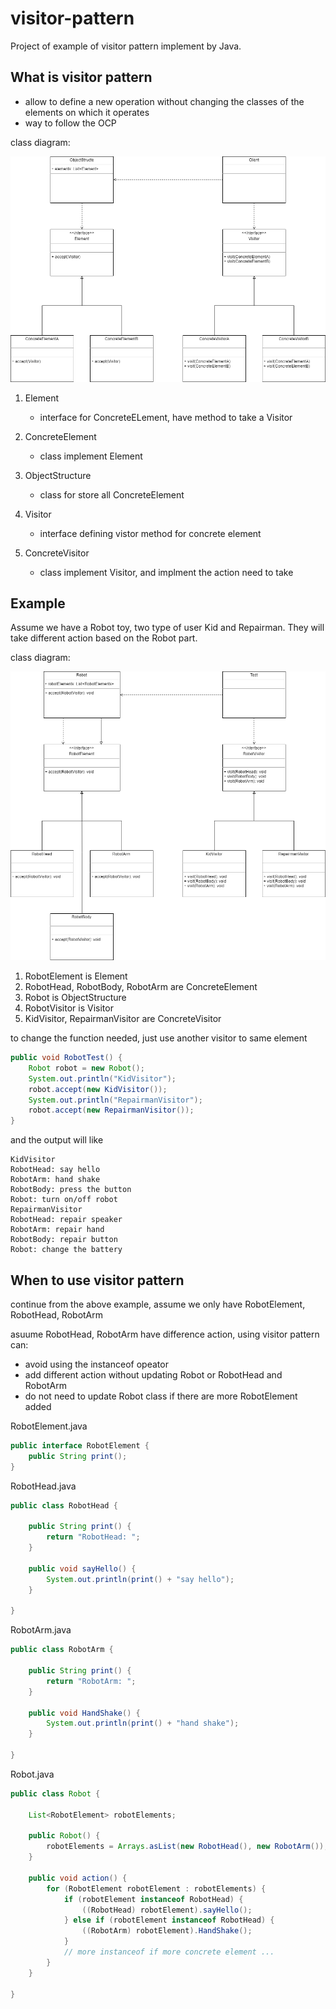 # visitor-pattern
Project of example of visitor pattern implement by Java.

## What is visitor pattern
- allow to define a new operation without changing the classes of the elements on which it operates
- way to follow the OCP

class diagram:

![visitor-pattern](https://github.com/kan01234/design-patterns/blob/master/visitor-pattern/visitor-pattern.png)

1. Element
    - interface for ConcreteELement, have method to take a Visitor

2. ConcreteElement
    - class implement Element

3. ObjectStructure
    - class for store all ConcreteElement

4. Visitor
    - interface defining vistor method for concrete element

5. ConcreteVisitor
    - class implement Visitor, and implment the action need to take

## Example
Assume we have a Robot toy, two type of user Kid and Repairman. They will take different action based on the Robot part.

class diagram:

![visitor-pattern-eample](https://github.com/kan01234/design-patterns/blob/master/visitor-pattern/visitor-pattern-example.png)

1. RobotElement is Element
2. RobotHead, RobotBody, RobotArm are ConcreteElement
3. Robot is ObjectStructure
4. RobotVisitor is Visitor
5. KidVisitor, RepairmanVisitor are ConcreteVisitor


to change the function needed, just use another visitor to same element
```java
public void RobotTest() {
    Robot robot = new Robot();
    System.out.println("KidVisitor");
    robot.accept(new KidVisitor());
    System.out.println("RepairmanVisitor");
    robot.accept(new RepairmanVisitor());
}
```


and the output will like
```
KidVisitor
RobotHead: say hello
RobotArm: hand shake
RobotBody: press the button
Robot: turn on/off robot
RepairmanVisitor
RobotHead: repair speaker
RobotArm: repair hand
RobotBody: repair button
Robot: change the battery
```

## When to use visitor pattern
continue from the above example, assume we only have RobotElement, RobotHead, RobotArm

asuume RobotHead, RobotArm have difference action, using visitor pattern can:
- avoid using the instanceof opeator
- add different action without updating Robot or RobotHead and RobotArm
- do not need to update Robot class if there are more RobotElement added

RobotElement.java
```java
public interface RobotElement {
    public String print();
}
```

RobotHead.java
```java
public class RobotHead {

    public String print() {
        return "RobotHead: ";
    }

    public void sayHello() {
        System.out.println(print() + "say hello");
    }

}
```

RobotArm.java
```java
public class RobotArm {

    public String print() {
        return "RobotArm: ";
    }

    public void HandShake() {
        System.out.println(print() + "hand shake");
    }

}
```

Robot.java
```java
public class Robot {

    List<RobotElement> robotElements;

    public Robot() {
        robotElements = Arrays.asList(new RobotHead(), new RobotArm());
    }

    public void action() {
        for (RobotElement robotElement : robotElements) {
            if (robotElement instanceof RobotHead) {
                ((RobotHead) robotElement).sayHello();
            } else if (robotElement instanceof RobotHead) {
                ((RobotArm) robotElement).HandShake();
            }
            // more instanceof if more concrete element ...
        }
    }

}
```
